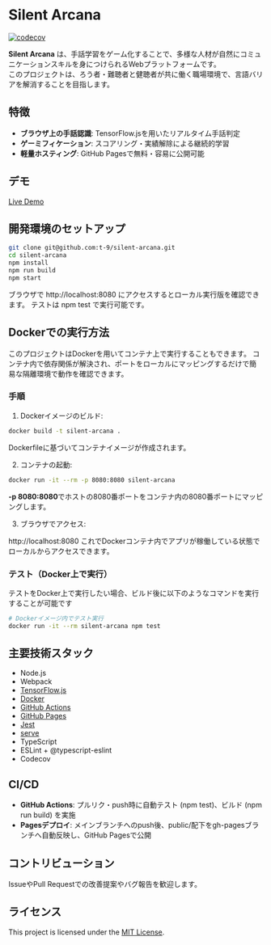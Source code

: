 # Silent Arcana

[![codecov](https://codecov.io/github/t-9/silent-arcana/graph/badge.svg?token=MUEH7QLSJK)](https://codecov.io/github/t-9/silent-arcana)

**Silent Arcana** は、手話学習をゲーム化することで、多様な人材が自然にコミュニケーションスキルを身につけられるWebプラットフォームです。  
このプロジェクトは、ろう者・難聴者と健聴者が共に働く職場環境で、言語バリアを解消することを目指します。

## 特徴
- **ブラウザ上の手話認識**: TensorFlow.jsを用いたリアルタイム手話判定
- **ゲーミフィケーション**: スコアリング・実績解除による継続的学習
- **軽量ホスティング**: GitHub Pagesで無料・容易に公開可能

## デモ
[Live Demo](https://t-9.github.io/silent-arcana/)

## 開発環境のセットアップ
```bash
git clone git@github.com:t-9/silent-arcana.git
cd silent-arcana
npm install
npm run build
npm start
```

ブラウザで http://localhost:8080 にアクセスするとローカル実行版を確認できます。
テストは npm test で実行可能です。

## Dockerでの実行方法

このプロジェクトはDockerを用いてコンテナ上で実行することもできます。
コンテナ内で依存関係が解決され、ポートをローカルにマッピングするだけで簡易な隔離環境で動作を確認できます。
### 手順

1. Dockerイメージのビルド:
``` bash
docker build -t silent-arcana .
```

Dockerfileに基づいてコンテナイメージが作成されます。

2. コンテナの起動:
``` bash
docker run -it --rm -p 8080:8080 silent-arcana
```

**-p 8080:8080**でホストの8080番ポートをコンテナ内の8080番ポートにマッピングします。

3. ブラウザでアクセス:

http://localhost:8080
これでDockerコンテナ内でアプリが稼働している状態でローカルからアクセスできます。

### テスト（Docker上で実行）

テストをDocker上で実行したい場合、ビルド後に以下のようなコマンドを実行することが可能です

```bash
# Dockerイメージ内でテスト実行
docker run -it --rm silent-arcana npm test
```

## 主要技術スタック
- Node.js
- Webpack
- [TensorFlow.js](https://www.tensorflow.org/js)
- [Docker](https://www.docker.com/)
- [GitHub Actions](https://github.co.jp/features/actions)
- [GitHub Pages](https://docs.github.com/ja/pages/getting-started-with-github-pages/about-github-pages)
- [Jest](https://jestjs.io/)
- [serve](https://github.com/vercel/serve)
- TypeScript
- ESLint + @typescript-eslint
- Codecov

## CI/CD
- **GitHub Actions**: プルリク・push時に自動テスト (npm test)、ビルド (npm run build) を実施
- **Pagesデプロイ**: メインブランチへのpush後、public/配下をgh-pagesブランチへ自動反映し、GitHub Pagesで公開

## コントリビューション
IssueやPull Requestでの改善提案やバグ報告を歓迎します。

## ライセンス
This project is licensed under the [MIT License](LICENSE).
